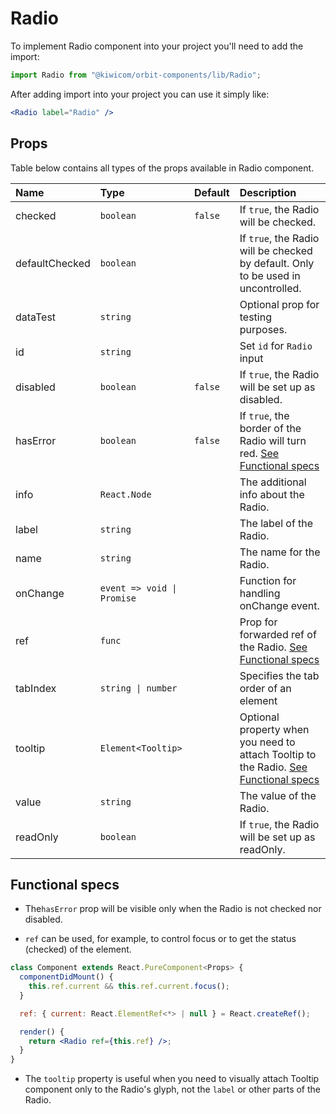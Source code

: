 # Radio

To implement Radio component into your project you'll need to add the import:

```jsx
import Radio from "@kiwicom/orbit-components/lib/Radio";
```

After adding import into your project you can use it simply like:

```jsx
<Radio label="Radio" />
```

## Props

Table below contains all types of the props available in Radio component.

| Name           | Type                       | Default | Description                                                                                               |
| :------------- | :------------------------- | :------ | :-------------------------------------------------------------------------------------------------------- |
| checked        | `boolean`                  | `false` | If `true`, the Radio will be checked.                                                                     |
| defaultChecked | `boolean`                  |         | If `true`, the Radio will be checked by default. Only to be used in uncontrolled.                         |
| dataTest       | `string`                   |         | Optional prop for testing purposes.                                                                       |
| id             | `string`                   |         | Set `id` for `Radio` input                                                                                |
| disabled       | `boolean`                  | `false` | If `true`, the Radio will be set up as disabled.                                                          |
| hasError       | `boolean`                  | `false` | If `true`, the border of the Radio will turn red. [See Functional specs](#functional-specs)               |
| info           | `React.Node`               |         | The additional info about the Radio.                                                                      |
| label          | `string`                   |         | The label of the Radio.                                                                                   |
| name           | `string`                   |         | The name for the Radio.                                                                                   |
| onChange       | `event => void \| Promise` |         | Function for handling onChange event.                                                                     |
| ref            | `func`                     |         | Prop for forwarded ref of the Radio. [See Functional specs](#functional-specs)                            |
| tabIndex       | `string \| number`         |         | Specifies the tab order of an element                                                                     |
| tooltip        | `Element<Tooltip>`         |         | Optional property when you need to attach Tooltip to the Radio. [See Functional specs](#functional-specs) |
| value          | `string`                   |         | The value of the Radio.                                                                                   |
| readOnly       | `boolean`                  |         | If `true`, the Radio will be set up as readOnly.                                                          |

## Functional specs

- The`hasError` prop will be visible only when the Radio is not checked nor disabled.

- `ref` can be used, for example, to control focus or to get the status (checked) of the element.

```jsx
class Component extends React.PureComponent<Props> {
  componentDidMount() {
    this.ref.current && this.ref.current.focus();
  }

  ref: { current: React.ElementRef<*> | null } = React.createRef();

  render() {
    return <Radio ref={this.ref} />;
  }
}
```

- The `tooltip` property is useful when you need to visually attach Tooltip component only to the Radio's glyph, not the `label` or other parts of the Radio.
